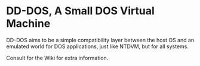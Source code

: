 # DD-DOS, A Small DOS Virtual Machine

DD-DOS aims to be a simple compatibility layer between the host OS and an emulated world for DOS applications, just like NTDVM, but for all systems.

Consult for the Wiki for extra information.